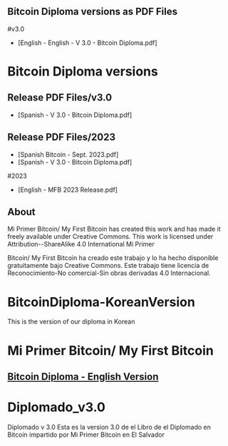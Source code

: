 ## Bitcoin Diploma versions as PDF Files
#v3.0
- [English - English - V 3.0 - Bitcoin Diploma.pdf]
# Bitcoin Diploma versions
## Release PDF Files/v3.0
- [Spanish - V 3.0 - Bitcoin Diploma.pdf]
## Release PDF Files/2023
- [Spanish Bitcoin - Sept. 2023.pdf]
- [Spanish - V 3.0 - Bitcoin Diploma.pdf]

#2023 
- [English - MFB 2023 Release.pdf]

## About

Mi Primer Bitcoin/ My First Bitcoin has created this work and has made it freely available under Creative Commons. This work is licensed under Attribution--ShareAlike 4.0 International Mi Primer 

Bitcoin/ My First Bitcoin ha creado este trabajo y lo ha hecho disponible gratuitamente bajo Creative Commons. Este trabajo tiene licencia de Reconocimiento-No comercial-Sin obras derivadas 4.0 Internacional.

# BitcoinDiploma-KoreanVersion
This is the version of our diploma in Korean

# Mi Primer Bitcoin/ My First Bitcoin 
## [Bitcoin Diploma - English Version](https://github.com/MyFirstBitcoin/Bitcoin-Diploma/blob/4503a065e19eae5e38f018f3e8cdb5077fcba9fa/My%20First%20Bitcoin%20-%20Student%20Workbook%20(V2023)_spreads_Final_Optimizer.pdf)

# Diplomado_v3.0
Diplomado v 3.0
Esta es la version 3.0 de el Libro de el Diplomado en Bitcoin impartido por Mi Primer Bitcoin en El Salvador
